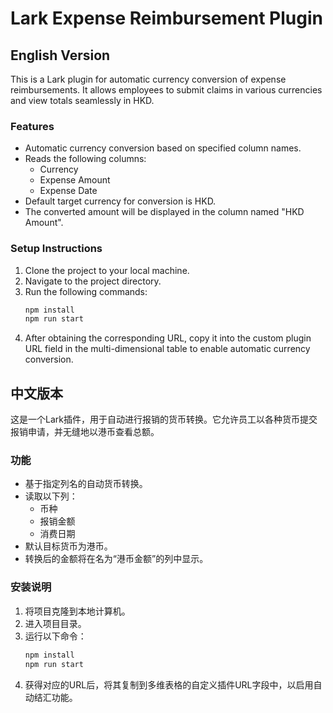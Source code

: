# Lark Expense Reimbursement Plugin

## English Version

This is a Lark plugin for automatic currency conversion of expense reimbursements. It allows employees to submit claims in various currencies and view totals seamlessly in HKD.

### Features
- Automatic currency conversion based on specified column names.
- Reads the following columns:
  - Currency
  - Expense Amount
  - Expense Date
- Default target currency for conversion is HKD.
- The converted amount will be displayed in the column named "HKD Amount".

### Setup Instructions
1. Clone the project to your local machine.
2. Navigate to the project directory.
3. Run the following commands:
   ```bash
   npm install
   npm run start
4. After obtaining the corresponding URL, copy it into the custom plugin URL field in the multi-dimensional table to enable automatic currency conversion.

## 中文版本

这是一个Lark插件，用于自动进行报销的货币转换。它允许员工以各种货币提交报销申请，并无缝地以港币查看总额。

### 功能
- 基于指定列名的自动货币转换。
- 读取以下列：
  - 币种
  - 报销金额
  - 消费日期
- 默认目标货币为港币。
- 转换后的金额将在名为“港币金额”的列中显示。

### 安装说明
1. 将项目克隆到本地计算机。
2. 进入项目目录。
3. 运行以下命令：
   ```bash
   npm install
   npm run start
4. 获得对应的URL后，将其复制到多维表格的自定义插件URL字段中，以启用自动结汇功能。
